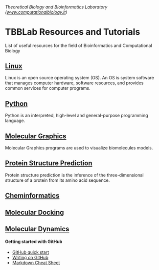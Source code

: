 ###### Theoretical Biology and Bioinformatics Laboratory (www.computationalbiology.it)

# TBBLab Resources and Tutorials

List of useful resources for the field of Bioinformatics and Computational Biology 



## [Linux](https://github.com/fpolticelli/tbblab_repository/blob/main/linux.md)
Linux is an open source operating system (OS). An OS is system software that manages computer hardware, software resources, and provides common services for computer programs.
## [Python](https://github.com/fpolticelli/tbblab_repository/blob/main/python.md)
Python is an interpreted, high-level and general-purpose programming language. 
## [Molecular Graphics](https://github.com/fpolticelli/tbblab_repository/blob/main/molecular_graphics.md)
Molecular Graphics programs are used to visualize biomolecules models.
## [Protein Structure Prediction](https://github.com/fpolticelli/tbblab_repository/blob/main/protein_modelling.md)
Protein structure prediction is the inference of the three-dimensional structure of a protein from its amino acid sequence.
## [Cheminformatics](https://github.com/fpolticelli/tbblab_repository/blob/main/cheminformatics.md)

## [Molecular Docking](https://github.com/fpolticelli/tbblab_repository/blob/main/molecular_docking.md)
## [Molecular Dynamics](https://github.com/fpolticelli/tbblab_repository/blob/main/molecular_dynamics.md)

#### Getting started with GitHub
- [GitHub quick start](https://guides.github.com/activities/hello-world/)
- [Writing on GitHub](https://docs.github.com/en/free-pro-team@latest/github/writing-on-github)
- [Markdown Cheat Sheet](https://commonmark.org/help/)
